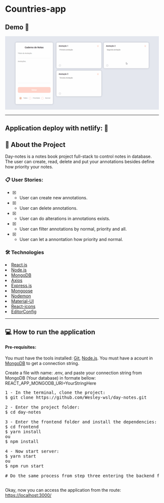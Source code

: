 # Countries-app

## Demo 📸

<p align='center'> <img src='./.github/day-notes.gif'/></p>

<hr/>

## Application deploy with netlify: :dash:

> 

## 📜 About the Project

Day-notes is a notes book project full-stack to control notes in database. The user can create, read, delete and put your annotations besides define how priority your notes.

### 📋 User Stories:

 - [x] - User can create new annotations.
 - [x] - User can delete annotations.
 - [x] - User can do alterations in annotations exists.
 - [x] - User can filter annotations by normal, priority and all.
 - [x] - User can let a annontation how priority and normal.

### 🛠 Technologies

<li><a href="https://reactjs.org">React.js</a></li>
<li><a href="https://nodejs.org/en/">Node.js</a></li>
<li><a href="https://www.mongodb.com/pt-br">MongoDB</a></li>
<li><a href="https://github.com/axios/axios">Axios</a></li>
<li><a href="https://expressjs.com">Express.js</a></li>
<li><a href="https://mongoosejs.com">Mongoose</a></li>
<li><a href="https://www.npmjs.com/package/nodemon">Nodemon</a></li>
<li><a href="https://material-ui.com/pt/">Material-UI</a></li>
<li><a href="https://react-icons.github.io/react-icons/">React-icons</a></li>
<li><a href="https://editorconfig.org">EditorConfig</a></li>

<hr/>

## 💻 How to run the application

#### Pre-requisites:
You must have the tools installed:  <a href="">Git</a>, <a href="">Node.js</a>.
You must have a acount in <a href="https://www.mongodb.com/pt-br">MongoDB</a> to get a connection string.

Create a file with name: .env, and paste your connection string from MongoDB (Your database) in formate bellow:
REACT_APP_MONGODB_URI=YourStringHere

<pre>
1 - In the terminal, clone the project:
$ git clone https://github.com/Wesley-wsl/day-notes.git

2 - Enter the project folder:
$ cd day-notes

3 - Enter the frontend folder and install the dependencies:
$ cd frontend
$ yarn install
ou
$ npm install

4 - Now start server:
$ yarn start
ou
$ npm run start

# Do the same process from step three entering the backend folder.

</pre>

Okay, now you can access the application from the route:  <a href="https://localhost:3000/">https://localhost:3000/</a>
